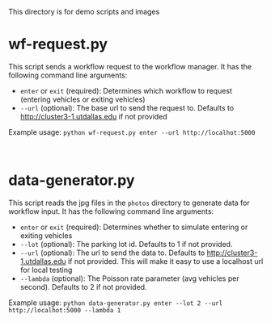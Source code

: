 This directory is for demo scripts and images

# wf-request.py

This script sends a workflow request to the workflow manager. It has the following command line arguments:

- `enter` or `exit` (required): Determines which workflow to request (entering vehicles or exiting vehicles)
- `--url` (optional): The base url to send the request to. Defaults to http://cluster3-1.utdallas.edu if not provided

Example usage: `python wf-request.py enter --url http://localhot:5000`

<br>

# data-generator.py

This script reads the jpg files in the `photos` directory to generate data for workflow input. It has the following command line arguments:


- `enter` or `exit` (required): Determines whether to simulate entering or exiting vehicles
- `--lot` (optional): The parking lot id. Defaults to 1 if not provided.
- `--url` (optional): The url to send the data to. Defaults to http://cluster3-1.utdallas.edu if not provided. This will make it easy to use a localhost url for local testing
- `--lambda` (optional): The Poisson rate parameter (avg vehicles per second). Defaults to 2 if not provided.

Example usage: `python data-generator.py enter --lot 2 --url http://localhot:5000 --lambda 1`
